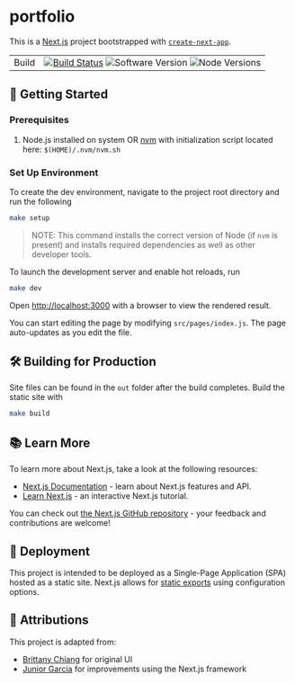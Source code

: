 # portfolio

This is a [Next.js](https://nextjs.org/) project bootstrapped with [`create-next-app`](https://github.com/vercel/next.js/tree/canary/packages/create-next-app).

| | |
| --- | --- |
| Build | [![Build Status](https://github.com/trpubins/portfolio/actions/workflows/build.yaml/badge.svg)](https://github.com/trpubins/portfolio/actions/workflows/build.yaml) ![Software Version](https://img.shields.io/badge/latest-v1.4.0-blue) ![Node Versions](https://img.shields.io/badge/node-18-blue?logo=nodedotjs) |

## 🏁 Getting Started

### Prerequisites

1. Node.js installed on system OR [nvm](https://github.com/nvm-sh/nvm) with initialization script located here: `$(HOME)/.nvm/nvm.sh`

### Set Up Environment

To create the dev environment, navigate to the project root directory and run the following

```bash
make setup
```

>NOTE: This command installs the correct version of Node (if `nvm` is present)
and installs required dependencies as well as other developer tools.

To launch the development server and enable hot reloads, run

```bash
make dev
```

Open [http://localhost:3000](http://localhost:3000) with a browser to view the rendered result.

You can start editing the page by modifying `src/pages/index.js`. The page auto-updates as you edit the file.

## 🛠️ Building for Production

Site files can be found in the `out` folder after the build completes. Build the static site with

```bash
make build
```

## 📚 Learn More

To learn more about Next.js, take a look at the following resources:

- [Next.js Documentation](https://nextjs.org/docs) - learn about Next.js features and API.
- [Learn Next.js](https://nextjs.org/learn) - an interactive Next.js tutorial.

You can check out [the Next.js GitHub repository](https://github.com/vercel/next.js/) - your feedback and contributions are welcome!

## 🚀 Deployment

This project is intended to be deployed as a Single-Page Application (SPA) hosted as a static site. Next.js allows for [static exports](https://nextjs.org/docs/app/building-your-application/deploying/static-exports) using configuration options.

## 🙌 Attributions

This project is adapted from:

- [Brittany Chiang](https://github.com/bchiang7/v4) for original UI
- [Junior García](https://github.com/jrgarciadev/portfoliov2) for improvements using the Next.js framework
